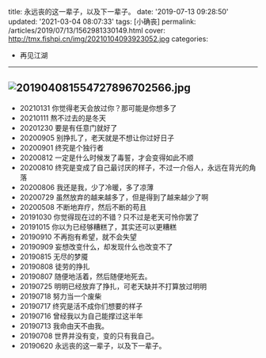 title: 永远丧的这一辈子，以及下一辈子。
date: '2019-07-13 09:28:50'
updated: '2021-03-04 08:07:33'
tags: [小确丧]
permalink: /articles/2019/07/13/1562981330149.html
cover: http://tmx.fishpi.cn/img/20210104093923052.jpg
categories: 
- 再见江湖

---
![201904081554727896702566.jpg](http://tmx.fishpi.cn/img/20210104093923052.jpg)
----------------------------

- 20210131
  你觉得老天会放过你？那可能是你想多了
- 20210111
  熬不过去的是冬天
- 20201230
  要是有任意门就好了
- 20200905
  别挣扎了，老天就是不想让你过好日子
- 20200901
  终究是个独行者
- 20200812
  一定是什么时候发了毒誓，才会变得如此不顺
- 20200810
  终究是变成了自己最讨厌的样子，不过一介俗人，永远在背光的角落
- 20200806
  我还是我，少了冷暖，多了凉薄
- 20200729
  虽然放弃的越来越多了，但是得到了越来越少了啊
- 20200508
  不断地弃疗，然后不断的苟且
- 20191030
  你觉得现在过的不错？只不过是老天可怜你罢了
- 20191015
  你以为已经够糟糕了，其实还可以更糟糕
- 20190910
  不再抱有希望，就不会失望
- 20190909
  妄想改变什么，却发现什么也改变不了
- 20190815
  无尽的梦魇
- 20190808
  徒劳的挣扎
- 20190807
  随便地活着，然后随便地死去。
- 20190725
  明明已经放弃了挣扎，可老天缺并不打算放过明明
- 20190718
  努力当一个废柴
- 20190717
  终究是活不成你们想要的样子
- 20190716
  曾经我以为自己能撑过这半年
- 20190713
  我命由天不由我。
- 20190708
  世界并没有变，变的只有我自己。
- 20190620
  永远丧的这一辈子，以及下一辈子。

